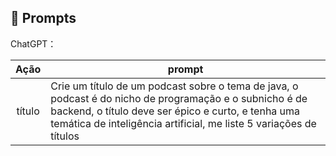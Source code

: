## 🧠 Prompts


ChatGPT：

|   Ação   | prompt                                                                                                                                                                                                                                                                         |
| :------: | ------------------------------------------------------------------------------------------------------------------------------------------------------------------------------------------------------------------------------------------------------------------------------ |
|  título  | Crie um título de um podcast sobre o tema de java, o podcast é do nicho de programação e o subnicho é de backend, o título deve ser épico e curto, e tenha uma temática de inteligência artificial, me liste 5 variações de títulos                                                        |
